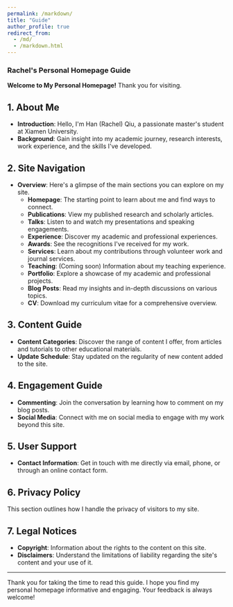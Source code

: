 ```yaml
---
permalink: /markdown/
title: "Guide"
author_profile: true
redirect_from: 
  - /md/
  - /markdown.html
---
```


### Rachel's Personal Homepage Guide

**Welcome to My Personal Homepage!** Thank you for visiting.

## 1. About Me
- **Introduction**: Hello, I'm Han (Rachel) Qiu, a passionate master's student at Xiamen University.
- **Background**: Gain insight into my academic journey, research interests, work experience, and the skills I've developed.

## 2. Site Navigation
- **Overview**: Here's a glimpse of the main sections you can explore on my site.
  - **Homepage**: The starting point to learn about me and find ways to connect.
  - **Publications**: View my published research and scholarly articles.
  - **Talks**: Listen to and watch my presentations and speaking engagements.
  - **Experience**: Discover my academic and professional experiences.
  - **Awards**: See the recognitions I've received for my work.
  - **Services**: Learn about my contributions through volunteer work and journal services.
  - **Teaching**: (Coming soon) Information about my teaching experience.
  - **Portfolio**: Explore a showcase of my academic and professional projects.
  - **Blog Posts**: Read my insights and in-depth discussions on various topics.
  - **CV**: Download my curriculum vitae for a comprehensive overview.

## 3. Content Guide
- **Content Categories**: Discover the range of content I offer, from articles and tutorials to other educational materials.
- **Update Schedule**: Stay updated on the regularity of new content added to the site.

## 4. Engagement Guide
- **Commenting**: Join the conversation by learning how to comment on my blog posts.
- **Social Media**: Connect with me on social media to engage with my work beyond this site.

## 5. User Support
- **Contact Information**: Get in touch with me directly via email, phone, or through an online contact form.

## 6. Privacy Policy
This section outlines how I handle the privacy of visitors to my site.

## 7. Legal Notices
- **Copyright**: Information about the rights to the content on this site.
- **Disclaimers**: Understand the limitations of liability regarding the site's content and your use of it.
---
Thank you for taking the time to read this guide. I hope you find my personal homepage informative and engaging. Your feedback is always welcome!

